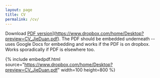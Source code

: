 ```yaml
---
layout: page
title: CV
permalink: /cv/
---
```


Download [PDF version]([)](https://www.dropbox.com/home/Desktop?preview=CV_JieDuan.pdf). The PDF should be embedded underneath -- uses Google Docs for embedding and works if the PDF is on dropbox. Works sporadically if PDF is elsewhere too.

{% include embedpdf.html source="https://www.dropbox.com/home/Desktop?preview=CV_JieDuan.pdf" width=100 height=800 %}
